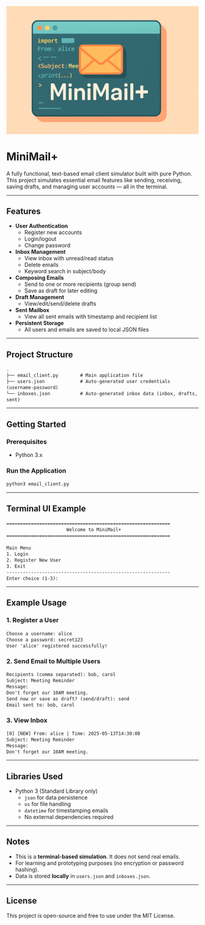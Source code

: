 <p align="center">
  <img src="./picture/MiniMail.png" alt="MiniMail+ cover" width="1536"/>
</p>

# MiniMail+

A fully functional, text-based email client simulator built with pure Python.  
This project simulates essential email features like sending, receiving, saving drafts, and managing user accounts — all in the terminal.

---

## Features

- **User Authentication**
  - Register new accounts
  - Login/logout
  - Change password
- **Inbox Management**
  - View inbox with unread/read status
  - Delete emails
  - Keyword search in subject/body
- **Composing Emails**
  - Send to one or more recipients (group send)
  - Save as draft for later editing
- **Draft Management**
  - View/edit/send/delete drafts
- **Sent Mailbox**
  - View all sent emails with timestamp and recipient list
- **Persistent Storage**
  - All users and emails are saved to local JSON files

---

## Project Structure

```
.
├── email_client.py        # Main application file
├── users.json             # Auto-generated user credentials (username-password)
└── inboxes.json           # Auto-generated inbox data (inbox, drafts, sent)
```

---

## Getting Started

### Prerequisites

- Python 3.x

### Run the Application

```bash
python3 email_client.py
```

---

## Terminal UI Example

```
============================================================
                      Welcome to MiniMail+                  
============================================================

Main Menu
1. Login
2. Register New User
3. Exit
------------------------------------------------------------
Enter choice (1-3): 
```

---

## Example Usage

### 1. Register a User

```
Choose a username: alice
Choose a password: secret123
User 'alice' registered successfully!
```

### 2. Send Email to Multiple Users

```
Recipients (comma separated): bob, carol
Subject: Meeting Reminder
Message:
Don't forget our 10AM meeting.
Send now or save as draft? (send/draft): send
Email sent to: bob, carol
```

### 3. View Inbox

```
[0] [NEW] From: alice | Time: 2025-05-13T14:30:00
Subject: Meeting Reminder
Message:
Don't forget our 10AM meeting.
```

---

## Libraries Used

- Python 3 (Standard Library only)
  - `json` for data persistence
  - `os` for file handling
  - `datetime` for timestamping emails
  - No external dependencies required

---

## Notes

- This is a **terminal-based simulation**. It does not send real emails.
- For learning and prototyping purposes (no encryption or password hashing).
- Data is stored **locally** in `users.json` and `inboxes.json`.

---

## License

This project is open-source and free to use under the MIT License.